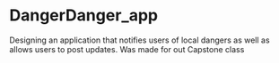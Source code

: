 # DangerDanger_app
Designing an application that notifies users of local dangers as well as allows users to post updates. Was made for out Capstone class
